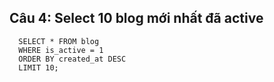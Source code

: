 ## Câu 4: Select 10 blog mới nhất đã active
```
  SELECT * FROM blog 
  WHERE is_active = 1 
  ORDER BY created_at DESC 
  LIMIT 10;
```
